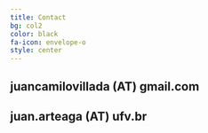 ```yaml
---
title: Contact
bg: col2
color: black 
fa-icon: envelope-o
style: center
---
```


<link rel="stylesheet" href="/Volumes/Extras/GitHub/juanvillada.github.io/academicons-1.6.0/css/academicons.css" />

## **juancamilovillada** (AT) **gmail.com**

## **juan.arteaga** (AT) **ufv.br**



<a href="https://www.researchgate.net/profile/Juan_Villada" target="_blank"><i class="ai ai-google-scholar-square ai-3x"></i></a>
<a href="https://twitter.com/Jn_Villada" target="_blank"><i class="fa fa-twitter fa-3x"></i></a>
<a href="https://github.com/pimentel" target="_blank"><i class="fa fa-github fa-3x"></i></a>
<a href="https://www.linkedin.com/in/haroldpimentel" target="_blank"><i class="fa fa-linkedin fa-3x"></i></a>